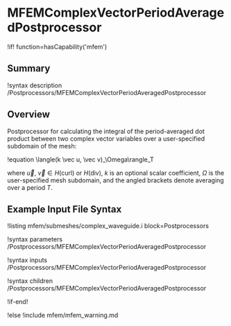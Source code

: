 # MFEMComplexVectorPeriodAveragedPostprocessor

!if! function=hasCapability('mfem')

## Summary

!syntax description /Postprocessors/MFEMComplexVectorPeriodAveragedPostprocessor

## Overview

Postprocessor for calculating the integral of the period-averaged dot product between two complex vector variables over a
user-specified subdomain of the mesh:

!equation
\langle(k \vec u, \vec v)_\Omega\rangle_T

where $\vec u$, $\vec v \in H(\mathrm{curl})$ or $H(\mathrm{div})$, $k$ is an optional scalar coefficient, $\Omega$ is the user-specified mesh subdomain, and the angled brackets denote averaging over a period $T$.

## Example Input File Syntax

!listing mfem/submeshes/complex_waveguide.i block=Postprocessors

!syntax parameters /Postprocessors/MFEMComplexVectorPeriodAveragedPostprocessor

!syntax inputs /Postprocessors/MFEMComplexVectorPeriodAveragedPostprocessor

!syntax children /Postprocessors/MFEMComplexVectorPeriodAveragedPostprocessor

!if-end!

!else
!include mfem/mfem_warning.md
